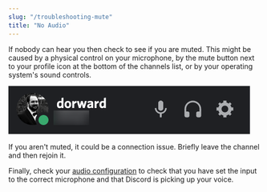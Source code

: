```yaml
---
slug: "/troubleshooting-mute"
title: "No Audio"
---
```


If nobody can hear you then check to see if you are muted. This might be caused
by a physical control on your microphone, by the mute button next to your
profile icon at the bottom of the channels list, or by your operating system's
sound controls.

![Settings Icon](../..//images/settings-icon.png)

If you aren't muted, it could be a connection issue. Briefly leave the channel
and then rejoin it.

Finally, check your [audio configuration](/players-configure-av) to check that
you have set the input to the correct microphone and that Discord is picking up
your voice.
